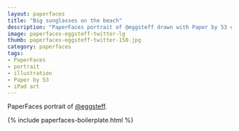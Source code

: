 ```yaml
---
layout: paperfaces
title: "Big sunglasses on the beach"
description: "PaperFaces portrait of @eggsteff drawn with Paper by 53 on an iPad."
image: paperfaces-eggsteff-twitter-lg
thumb: paperfaces-eggsteff-twitter-150.jpg
category: paperfaces
tags: 
- PaperFaces
- portrait
- illustration
- Paper by 53
- iPad art
---
```


PaperFaces portrait of [@eggsteff](http://twitter.com/eggsteff).

{% include paperfaces-boilerplate.html %}